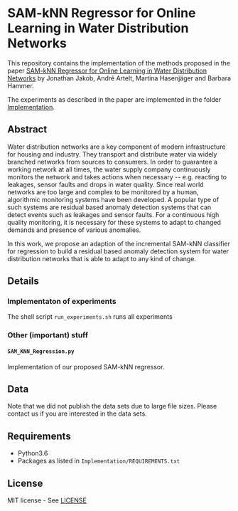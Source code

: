 # SAM-kNN Regressor for Online Learning in Water Distribution Networks

This repository contains the implementation of the methods proposed in the paper [SAM-kNN Regressor for Online Learning in Water Distribution Networks](paper.pdf) by Jonathan Jakob, André Artelt, Martina Hasenjäger and Barbara Hammer.

The experiments as described in the paper are implemented in the folder [Implementation](Implementation/).

## Abstract
Water distribution networks are a key component of modern infrastructure for housing and industry. They transport and distribute water via widely branched networks from sources to consumers.
In order to guarantee a working network at all times, the water supply company continuously monitors the network and takes actions when necessary -- e.g. reacting to leakages, sensor faults and drops in water quality. Since real world networks are too large and complex to be monitored by a human, algorithmic monitoring systems have been developed. A popular type of such systems are residual based anomaly detection systems that can detect events such as leakages and sensor faults. For a continuous high quality monitoring, it is necessary for these systems to adapt to changed demands and presence of various anomalies.

In this work, we propose an adaption of the incremental SAM-kNN classifier for regression to build a residual based anomaly detection system for water distribution networks that is able to adapt to any kind of change.

## Details
### Implementaton of experiments
The shell script `run_experiments.sh` runs all experiments 

### Other (important) stuff
#### `SAM_KNN_Regression.py`
Implementation of our proposed SAM-kNN regressor.

## Data

Note that we did not publish the data sets due to large file sizes. Please contact us if you are interested in the data sets.

## Requirements

- Python3.6
- Packages as listed in `Implementation/REQUIREMENTS.txt`

## License

MIT license - See [LICENSE](LICENSE)
